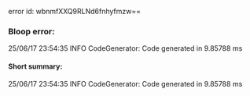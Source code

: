 error id: wbnmfXXQ9RLNd6fnhyfmzw==
### Bloop error:

25/06/17 23:54:35 INFO CodeGenerator: Code generated in 9.85788 ms
#### Short summary: 

25/06/17 23:54:35 INFO CodeGenerator: Code generated in 9.85788 ms